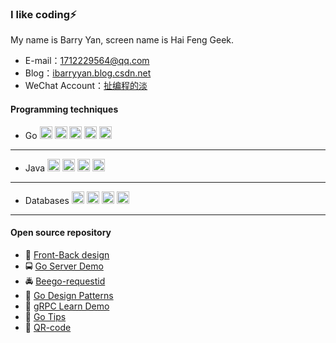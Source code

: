 ### I like coding⚡

My name is Barry Yan, screen name is Hai Feng Geek. 

- E-mail：1712229564@qq.com
- Blog：[ibarryyan.blog.csdn.net](https://ibarryyan.blog.csdn.net)
- WeChat Account：[扯编程的淡](https://img-blog.csdnimg.cn/b7617684e5484a31a4d934e61fd27776.png)

#### Programming techniques

- Go
<code><img height="20" src="" title="Gin" /></code>
<code><img height="20" src="" title="gRPC" /></code>
<code><img height="20" src="" title="Beego" /></code>
<code><img height="20" src="" title="gorm" /></code>
<code><img height="20" src="" title="etcd" /></code>
---
- Java
<code><img height="20" src="" title="Spring" /></code>
<code><img height="20" src="" title="Tomcat" /></code>
<code><img height="20" src="" title="Mybatis"/></code>
<code><img height="20" src="" title="Netty"/></code>
---  
- Databases
<code><img height="20" src="" title="MySQL" /></code>
<code><img height="20" src="" title="Redis" /></code>
<code><img height="20" src="" title="Clickhouse" /></code>
<code><img height="20" src="" title="Doris"/></code>
---

#### Open source repository

- :oncoming_taxi: [Front-Back design](https://github.com/ibarryyan/front-back-design)
- :oncoming_bus: [Go Server Demo](https://github.com/ibarryyan/go-server)
- :oncoming_police_car: [Beego-requestid](https://github.com/ibarryyan/beego-requestid)
- :bus: [Go Design Patterns](https://github.com/ibarryyan/go-design-patterns)
- :taxi: [gRPC Learn Demo](https://github.com/ibarryyan/grpc-learn-demo)
- :monorail: [Go Tips](https://github.com/ibarryyan/golang-tips-100)
- :railway_car: [QR-code](https://github.com/ibarryyan/QR-code)
